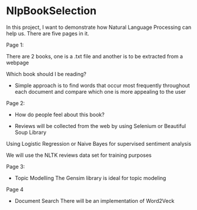 # NlpBookSelection



In this project, I want to demonstrate how Natural Language Processing can help us. There are five pages in it.


Page 1:

There are 2 books, one is a .txt file and another is to be extracted from a webpage

Which book should I be reading?

* Simple approach is to find words that occur most frequently throughout each document and compare which one is more appealing to the user

Page 2:    

* How do people feel about this book? 

* Reviews will be collected from the web by using Selenium or Beautiful Soup Library

Using Logistic Regression or Naive Bayes for supervised sentiment analysis

We will use the NLTK reviews data set for training purposes

Page 3:

* Topic Modelling
The Gensim library is ideal for topic modeling

Page 4

* Document Search
There will be an implementation of Word2Veck
        
